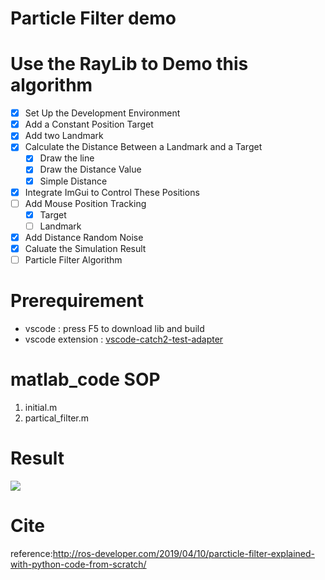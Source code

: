 # Particle Filter demo

# Use the RayLib to Demo this algorithm

- [x] Set Up the Development Environment
- [x] Add a Constant Position Target
- [x] Add two Landmark
- [x] Calculate the Distance Between a Landmark and a Target
    - [x] Draw the line
    - [x] Draw the Distance Value
    - [x] Simple Distance
- [x] Integrate ImGui to Control These Positions
- [ ] Add Mouse Position Tracking
    - [x] Target
    - [ ] Landmark
- [x] Add Distance Random Noise
- [x] Caluate the Simulation Result 
- [ ] Particle Filter Algorithm

# Prerequirement

* vscode : press F5 to download lib and build
* vscode extension : [vscode-catch2-test-adapter](https://marketplace.visualstudio.com/items?itemName=matepek.vscode-catch2-test-adapter)

# matlab_code SOP

1. initial.m
2. partical_filter.m

# Result

[![](http://img.youtube.com/vi/_iThyEJgUIU/0.jpg)](http://www.youtube.com/watch?v=_iThyEJgUIU "")

# Cite
reference:http://ros-developer.com/2019/04/10/parcticle-filter-explained-with-python-code-from-scratch/
